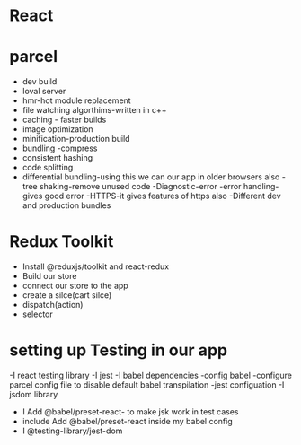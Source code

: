 # React

# parcel

- dev build
- loval server
- hmr-hot module replacement
- file watching algorthims-written in c++
- caching - faster builds
- image optimization
- minification-production build
- bundling
  -compress
- consistent hashing
- code splitting
- differential bundling-using this we can our app in older browsers also
  -tree shaking-remove unused code
  -Diagnostic-error
  -error handling-gives good error
  -HTTPS-it gives features of https also
  -Different dev and production bundles

# Redux Toolkit

- Install @reduxjs/toolkit and react-redux
- Build our store
- connect our store to the app
- create a silce(cart silce)
- dispatch(action)
- selector

# setting up Testing in our app

-I react testing library
-I jest
-I babel dependencies
-config babel
-configure parcel config file to disable default babel transpilation
-jest configuation
-I jsdom library
- I Add @babel/preset-react- to make jsk work in test cases
- include Add @babel/preset-react inside my babel config
 - I @testing-library/jest-dom